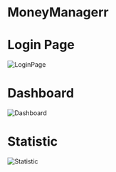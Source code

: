 # MoneyManagerr

# Login Page
![LoginPage](https://user-images.githubusercontent.com/37107401/224984078-fa797b1f-559b-4954-82dd-04cffdad5b4b.png)

# Dashboard
![Dashboard](https://user-images.githubusercontent.com/37107401/224988646-c2c6620d-3bee-4046-9972-9d326f29a997.png)

# Statistic
![Statistic](https://user-images.githubusercontent.com/37107401/224987982-9795597f-6461-4c78-b201-2df3b53dba2c.png)
